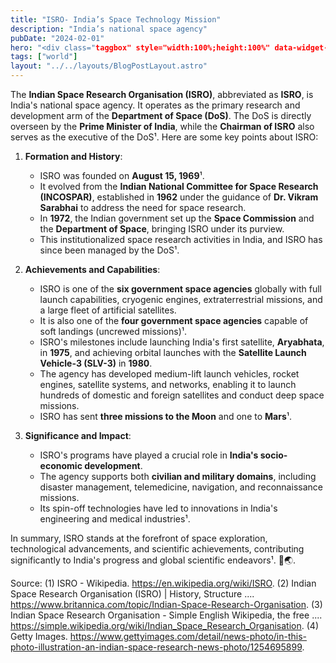 ```yaml
---
title: "ISRO- India’s Space Technology Mission"
description: "India’s national space agency"
pubDate: "2024-02-01"
hero: "<div class="taggbox" style="width:100%;height:100%" data-widget-id="149559" data-tags="false" ></div><script src="https://widget.taggbox.com/embed-lite.min.js" type="text/javascript"></script>"
tags: ["world"]
layout: "../../layouts/BlogPostLayout.astro"
---
```


The **Indian Space Research Organisation (ISRO)**, abbreviated as **ISRO**, is India's national space agency. It operates as the primary research and development arm of the **Department of Space (DoS)**. The DoS is directly overseen by the **Prime Minister of India**, while the **Chairman of ISRO** also serves as the executive of the DoS¹. Here are some key points about ISRO:

1. **Formation and History**:
   - ISRO was founded on **August 15, 1969**¹.
   - It evolved from the **Indian National Committee for Space Research (INCOSPAR)**, established in **1962** under the guidance of **Dr. Vikram Sarabhai** to address the need for space research.
   - In **1972**, the Indian government set up the **Space Commission** and the **Department of Space**, bringing ISRO under its purview.
   - This institutionalized space research activities in India, and ISRO has since been managed by the DoS¹.

2. **Achievements and Capabilities**:
   - ISRO is one of the **six government space agencies** globally with full launch capabilities, cryogenic engines, extraterrestrial missions, and a large fleet of artificial satellites.
   - It is also one of the **four government space agencies** capable of soft landings (uncrewed missions)¹.
   - ISRO's milestones include launching India's first satellite, **Aryabhata**, in **1975**, and achieving orbital launches with the **Satellite Launch Vehicle-3 (SLV-3)** in **1980**.
   - The agency has developed medium-lift launch vehicles, rocket engines, satellite systems, and networks, enabling it to launch hundreds of domestic and foreign satellites and conduct deep space missions.
   - ISRO has sent **three missions to the Moon** and one to **Mars**¹.

3. **Significance and Impact**:
   - ISRO's programs have played a crucial role in **India's socio-economic development**.
   - The agency supports both **civilian and military domains**, including disaster management, telemedicine, navigation, and reconnaissance missions.
   - Its spin-off technologies have led to innovations in India's engineering and medical industries¹.

In summary, ISRO stands at the forefront of space exploration, technological advancements, and scientific achievements, contributing significantly to India's progress and global scientific endeavors¹. 🚀🌏.

Source:
(1) ISRO - Wikipedia. https://en.wikipedia.org/wiki/ISRO.
(2) Indian Space Research Organisation (ISRO) | History, Structure .... https://www.britannica.com/topic/Indian-Space-Research-Organisation.
(3) Indian Space Research Organisation - Simple English Wikipedia, the free .... https://simple.wikipedia.org/wiki/Indian_Space_Research_Organisation.
(4) Getty Images. https://www.gettyimages.com/detail/news-photo/in-this-photo-illustration-an-indian-space-research-news-photo/1254695899.